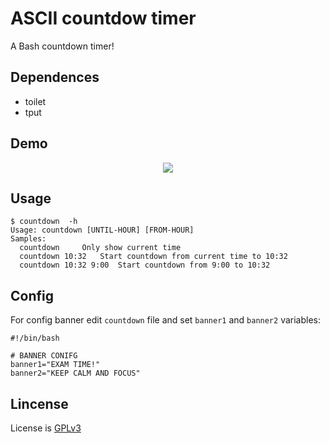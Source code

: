 # ASCII countdow timer
A Bash countdown timer!

## Dependences
  * toilet
  * tput

## Demo
<p align="center">
  <img src="https://user-images.githubusercontent.com/32820131/67157034-9673f780-f326-11e9-9e1e-122cc0797fe2.gif">
</p>

## Usage
```
$ countdown  -h
Usage: countdown [UNTIL-HOUR] [FROM-HOUR]
Samples:
  countdown		Only show current time
  countdown 10:32	Start countdown from current time to 10:32
  countdown 10:32 9:00	Start countdown from 9:00 to 10:32
```

## Config
For config banner edit `countdown` file and set `banner1` and `banner2` variables:
```
#!/bin/bash

# BANNER CONIFG
banner1="EXAM TIME!"
banner2="KEEP CALM AND FOCUS"
```

## Lincense
License is [GPLv3](LICENSE)
